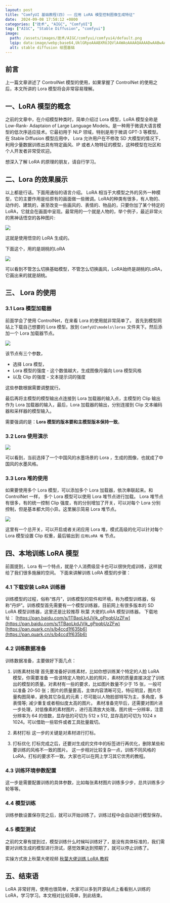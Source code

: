 ```yaml
---
layout: post
title: "ComfyUI 基础教程(四) —— 应用 LoRA 模型控制图像生成特征"
date:  2024-09-08 17:58:12 +0800
categories: ["技术", "AIGC", "ComfyUI"]
tag: ["AIGC", "Stable Diffusion", "comfyui"]
image:
  path: /assets/images/技术/AIGC/comfyui/comfyui4/default.png
  lqip: data:image/webp;base64,UklGRpoAAABXRUJQVlA4WAoAAAAQAAAADwAABwAAQUxQSDIAAAARL0AmbZurmr57yyIiqE8oiG0bejIYEQTgqiDA9vqnsUSI6H+oAERp2HZ65qP/VIAWAFZQOCBCAAAA8AEAnQEqEAAIAAVAfCWkAALp8sF8rgRgAP7o9FDvMCkMde9PK7euH5M1m6VWoDXf2FkP3BqV0ZYbO6NA/VFIAAAA
  alt: stable diffusion 绘图基础
---
```


## 前言
上一篇文章讲述了 ControlNet 模型的使用，如果掌握了 ControlNet 的使用之后，本文所讲的 Lora 模型将会非常容易理解。

## 一、LoRA 模型的概念
之前的文章中，在介绍模型种类时，简单介绍过 Lora 模型，LoRA 模型全称是 Low-Rank- Adaptaion of Large Language Models。是一种用于微调大语言模型的低次序适应技术。它最初用于 NLP 领域，特别是用于微调 GPT-3 等模型。在 Stable Diffusion 模型应用中， Lora 允许用户在不修改 SD 大模型的情况下，利用少量数据训练出具有特定画风、IP 或者人物特征的模型，这种模型在社区和个人开发者非常受欢迎。

想深入了解 LoRA 的原理的朋友，请自行学习。

## 二、Lora 的效果展示
以上都是行话。下面用通俗的语言介绍。
LoRA 相当于大模型之外的另外一种模型，它的主要作用是给原有的画面做一些微调。LoRA的种类有很多，有人物的、动作的、建筑的，甚至改变一些画风的、表情的、物品的，只要你加了某个特定的LoRA，它就会在画面中呈现。最常用的一个就是人物的，举个例子，最近非常火的黑神话悟空的各种图片:

![](/assets/images/技术/AIGC/comfyui/comfyui4/pic1.png)

这就是使用悟空的 LoRA 生成的。

下面这个，用的是胡桃的LoRA

![](/assets/images/技术/AIGC/comfyui/comfyui4/pic2.png)

可以看到不管怎么切换基础模型，不管怎么切换画风，LoRA始终是胡桃的LoRA，它画出来的就是胡桃。

## 三、 Lora 的使用
### 3.1 Lora 模型加载器
前面学会了使用 ControlNet，在来看 Lora 的使用就非常简单了。
首先到模型网站上下载自己想要的 Lora 模型。放到 `ComfyUI\models\loras` 文件夹下。然后添加一个 Lora 加载器节点。

![](/assets/images/技术/AIGC/comfyui/comfyui4/pic3.png)

该节点有三个参数，
- 选择 Lora 模型，
- Lora 模型的强度 - 这个数值越大，生成图像月偏向 Lora 模型风格
- 以及 Clip 的强度 - 文本提示词的强度

这些参数根据需要调整就行。

最后再将主模型的模型输出点连接到 Lora 加载器的输入点，主模型的 Clip 输出作为 Lora 加载器的输入，最后，Lora 加载器的输出，分别连接到 Clip 文本编码器和采样器的模型输入。

需要强调的是：**Lora 模型的版本要和主模型版本保持一致**。

### 3.2 Lora 使用演示

![](/assets/images/技术/AIGC/comfyui/comfyui4/pic4.png)

可以看到，当前选择了一个中国风的水墨场景的 Lora ，生成的图像，也就成了中国风的水墨风格。

### 3.3 Lora 堆的使用
如果要使用多个 Lora 模型，可以添加多个 Lora 加载器，依次串联起来。和 ControlNet 一样， 多个 Lora 模型可以使用 Lora 堆节点进行加载。
Lora 堆节点有很多，有的统一控制 Clip 强度，有的分别增加了开关，可以对每个 Lora 分别控制，但是基本都大同小异。这里展示简易 Lora 堆节点。

![](/assets/images/技术/AIGC/comfyui/comfyui4/pic5.png)

这里有一个总开关，可以开启或者关闭应用 Lora 堆，模式高级的化可以针对每个 Lora 模型设置 Clip 权重，最后输出到 `应用LoRA 堆` 节点。

## 四、本地训练 LoRA 模型
前面提到，Lora 有一个特点，就是个人消费级显卡也可以很快完成训练，这样就给了我们很多施展的空间。
下面来讲解训练 LoRA 模型的步骤：

### 4.1 下载安装 LoRA 训练器
训练模型的过程，俗称“炼丹”，训练模型的软件和环境，称为模型训练器，俗称“丹炉”。训练模型首先需要有一个模型训练器，目前网上有很多版本的 SD LoRA 模型训练器，这里还是比较推荐 秋葉 大佬的LoRA 模型训练器。
下载地址：
[https://pan.baidu.com/s/1TBaoLkdJVjk_gPpqbUzZFw](https://pan.baidu.com/s/1TBaoLkdJVjk_gPpqbUzZFw)
[https://pan.quark.cn/s/b4ccd1f635b6](https://pan.quark.cn/s/b4ccd1f635b6)

### 4.2 训练数据准备
训练数据准备，主要做好下面几点：

1. 训练素材处理
首先要准备好训练素材，比如你想训练某个特定的人脸 LoRA 模型，你需要准备 一些该特定人物的人脸的照片，素材的质量直接决定了训练出的模型的质量。对素材有一些的要求，比如图片数量不少于 15 张，一般可以准备 20-50 张；图片的质量要高，主体内容清晰可见，特征明显，图片尽量构图简单，避免其它杂乱的元素；尽可能以人物脸部特写为主，多角度，多表情等; 减少重复或者相似度太高的图片。
素材准备完毕后，还需要对图片进一步处理，对低像素的素材图片，进行高清放大处理。图片统一分辨率，注意分辨率为 64 的倍数，显存低的可切为 512 x 512, 显存高的可切为 1024 x 1024。可以借助一些软件或者工具批量裁切。

2. 素材打标
这一步的关键是对素材进行打标。

4. 打标优化
打标完成之后，还要对生成的文件中的标签进行再优化，删除某些和要训练的风格不一致的图片。
这一步相对比较复杂一点，训练不同风格的 LoRA，打标的要求不一致。大家也可以在网上学习其它优秀的教程。

### 4.3 训练环境参数配置
这一步是需要配置训练的具体参数，比如每张素材图片训练多少步，总共训练多少轮等等。

### 4.4 模型训练
训练参数设置保存完之后，就可以开始训练了。训练过程中会自动进行模型保存。

### 4.5 模型测试
之前的文章有提到过，模型训练什么时候叫训练好了，是没有具体标准的，我们需要对训练生成的模型进行测试，感觉效果达到预期了，就可以停止训练了。

实操方式放上秋葉大佬视频
[秋葉大佬训练 LoRA 教程](https://www.bilibili.com/video/BV1AL411q7Ub/?spm_id_from=333.999.0.0&vd_source=eefd9080674a3e446f95033c5f045e0c)

## 五、结束语
LoRA 非常好用，使用也很简单，大家可以多到开源站点上看看别人训练的 LoRA，学习学习。本文相对比较简单，到此结束。